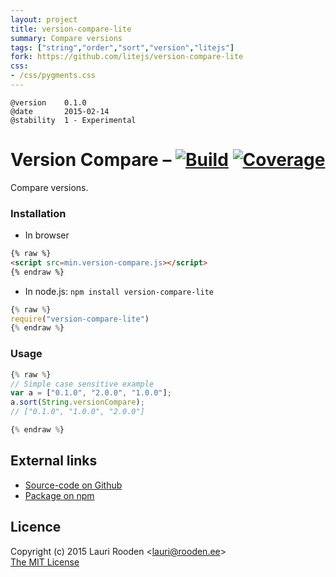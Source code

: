 ```yaml
---
layout: project
title: version-compare-lite
summary: Compare versions
tags: ["string","order","sort","version","litejs"]
fork: https://github.com/litejs/version-compare-lite
css:
- /css/pygments.css
---
```


[Build]:    http://img.shields.io/travis/litejs/version-compare-lite.png
[Coverage]: http://img.shields.io/coveralls/litejs/version-compare-lite.png
[1]: https://travis-ci.org/litejs/version-compare-lite
[2]: https://coveralls.io/r/litejs/version-compare-lite



    @version    0.1.0
    @date       2015-02-14
    @stability  1 - Experimental


Version Compare &ndash; [![Build][]][1] [![Coverage][]][2]
===============

Compare versions.


### Installation

- In browser

```html
{% raw %}
<script src=min.version-compare.js></script>
{% endraw %}
```

- In node.js: `npm install version-compare-lite`

```javascript
{% raw %}
require("version-compare-lite")
{% endraw %}
```

### Usage

```javascript
{% raw %}
// Simple case sensitive example
var a = ["0.1.0", "2.0.0", "1.0.0"];
a.sort(String.versionCompare);
// ["0.1.0", "1.0.0", "2.0.0"]

{% endraw %}
```


External links
--------------

-   [Source-code on Github](https://github.com/litejs/version-compare-lite)
-   [Package on npm](https://npmjs.org/package/version-compare-lite)


Licence
-------

Copyright (c) 2015 Lauri Rooden &lt;lauri@rooden.ee&gt;  
[The MIT License](http://lauri.rooden.ee/mit-license.txt)


